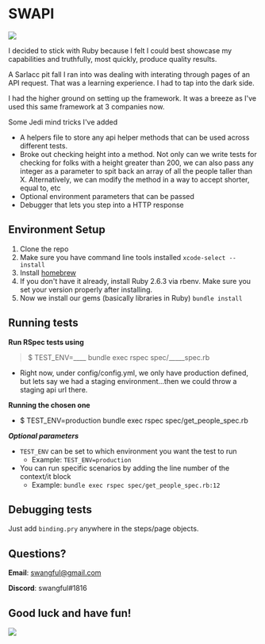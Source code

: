 # SWAPI

![](https://media0.giphy.com/media/CuMiNoTRz2bYc/giphy.gif)

I decided to stick with Ruby because I felt I could best showcase my capabilities and truthfully, most quickly, produce quality results. 

A Sarlacc pit fall I ran into was dealing with interating through pages of an API request. That was a learning experience. I had to tap into the dark side.

I had the higher ground on setting up the framework. It was a breeze as I've used this same framework at 3 companies now.

Some Jedi mind tricks I've added
- A helpers file to store any api helper methods that can be used across different tests. 
- Broke out checking height into a method. Not only can we write tests for checking for folks with a height greater than 200, we can also pass any integer as a parameter to spit back an array of all the people taller than X. Alternatively, we can modify the method in a way to accept shorter, equal to, etc
- Optional environment parameters that can be passed
- Debugger that lets you step into a HTTP response

## Environment Setup

1. Clone the repo 
2. Make sure you have command line tools installed `xcode-select --install`
3. Install [homebrew](https://brew.sh/) 
4. If you don't have it already, install Ruby 2.6.3 via rbenv. Make sure you set your version properly after installing.
5. Now we install our gems (basically libraries in Ruby) `bundle install`

## Running tests

**Run RSpec tests using** 
> $ TEST_ENV=____ bundle exec rspec spec/_____spec.rb

- Right now, under config/config.yml, we only have production defined, but lets say we had a staging environment...then we could throw a staging api url there. 

**Running the chosen one**
- $ TEST_ENV=production bundle exec rspec spec/get_people_spec.rb

***Optional parameters***

 - `TEST_ENV` can be set to which environment you want the test to run 
   -  Example: `TEST_ENV=production`
 - You can run specific scenarios by adding the line number of the context/it block
   - Example: `bundle exec rspec spec/get_people_spec.rb:12`

## Debugging tests

Just add `binding.pry` anywhere in the steps/page objects. 

## Questions?
**Email**: swangful@gmail.com

**Discord**: swangful#1816

## Good luck and have fun!
![](https://media2.giphy.com/media/3o7abB06u9bNzA8lu8/giphy.gif)
